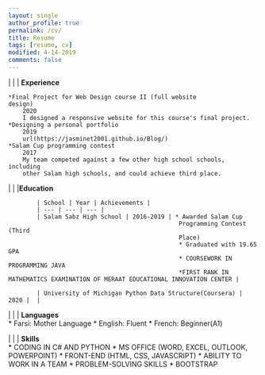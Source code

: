 ```yaml
---
layout: single
author_profile: true
permalink: /cv/
title: Resume
tags: [resume, cv]
modified: 4-14-2019
comments: false
---
```



|    |    | **Experience**                                                             

	*Final Project for Web Design course II (full website
	design)
		2020
		I designed a responsive website for this course's final project.
	*Designing a personal portfolio
		2019
		url(https://jasminet2001.github.io/Blog/)
	*Salam Cup programming contest
		2017
		My team competed against a few other high school schools, including
		other Salam high schools, and could achieve third place.

|     |    |**Education**                                                               

			| School | Year | Achievements |
			| --- | --- | --- |
			| Salam Sabz High School | 2016-2019 | * Awarded Salam Cup
													Programming Contest (Third
													Place) 
													* Graduated with 19.65 GPA													
													* COURSEWORK IN PROGRAMMING JAVA
													*FIRST RANK IN MATHEMATICS EXAMINATION OF MERAAT EDUCATIONAL INNOVATION CENTER |
													
			| University of Michigan Python Data Structure(Coursera) | 2020 |  |

|    |    | **Languages**   
			* Farsi: Mother Language
			* English: Fluent
			* French: Beginner(A1)

|    |    | **Skills**   
			* CODING IN C# AND PYTHON
			* MS OFFICE (WORD, EXCEL,
			OUTLOOK, POWERPOINT)
			* FRONT-END (HTML, CSS,
			JAVASCRIPT)
			* ABILITY TO WORK IN A TEAM
			* PROBLEM-SOLVING SKILLS
			* BOOTSTRAP